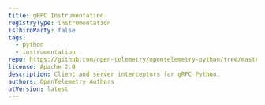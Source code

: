 ```yaml
---
title: gRPC Instrumentation
registryType: instrumentation
isThirdParty: false
tags:
  - python
  - instrumentation
repo: https://github.com/open-telemetry/opentelemetry-python/tree/master/ext/opentelemetry-ext-grpc
license: Apache 2.0
description: Client and server interceptors for gRPC Python.
authors: OpenTelemetry Authors
otVersion: latest
---
```

